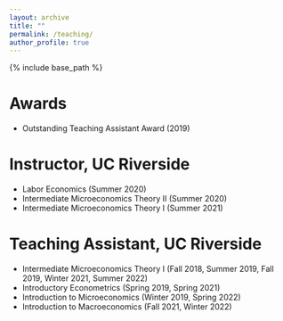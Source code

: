 ```yaml
---
layout: archive
title: ""
permalink: /teaching/
author_profile: true
---
```


{% include base_path %}

# Awards
  * Outstanding Teaching Assistant Award (2019)

# Instructor, UC Riverside
  * Labor Economics (Summer 2020)
  * Intermediate Microeconomics Theory II (Summer 2020)
  * Intermediate Microeconomics Theory I (Summer 2021)

# Teaching Assistant, UC Riverside
  * Intermediate Microeconomics Theory I (Fall 2018, Summer 2019, Fall 2019, Winter 2021, Summer 2022)
  * Introductory Econometrics (Spring 2019, Spring 2021)
  * Introduction to Microeconomics (Winter 2019, Spring 2022)
  * Introduction to Macroeconomics (Fall 2021, Winter 2022)


